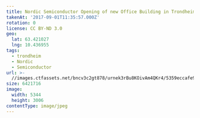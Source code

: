 ```yaml
---
title: Nordic Semiconductor Opening of new Office Building in Trondheim
takenAt: '2017-09-01T11:35:57.000Z'
rotation: 0
license: CC BY-ND 3.0
geo:
  lat: 63.421027
  lng: 10.436955
tags:
  - trondheim
  - Nordic
  - Semiconductor
url: >-
  //images.ctfassets.net/bncv3c2gt878/urnek3rBu8KOivAm4QKr4/5359eccafe9dec871d84e9390aacf998/nordic-semiconductor-opening-of-new-office-building-in-trondheim_36865501791_o
size: 6421716
image:
  width: 5344
  height: 3006
contentType: image/jpeg
---
```


